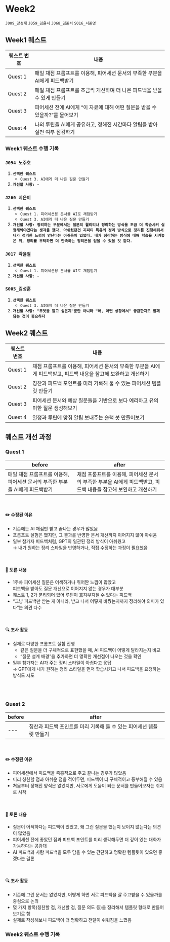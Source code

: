 # Week2
`J009_강성재` `J059_김윤서` `J068_김준서` `S016_서준영`

## Week1 퀘스트

| 퀘스트 번호 | 내용                                                                         |
| ----------- | ---------------------------------------------------------------------------- |
| Quest 1     | 매일 채점 프롬프트를 이용해, 피어세션 문서의 부족한 부분을 AI에게 피드백받기 |
| Quest 2     | 매일 채점 프롬프트를 조금씩 개선하며 더 나은 피드백을 받을 수 있게 만들기    |
| Quest 3     | 피어세션 전에 AI에게 “이 자료에 대해 어떤 질문을 받을 수 있을까?”를 물어보기 |
| Quest 4     | 나의 루틴을 AI에게 공유하고, 정해진 시간마다 알림을 받아 실천 여부 점검하기  |

### Week1 퀘스트 수행 기록

### `J094 노주호`
1. **`선택한 퀘스트`**
    - `Quest 3. AI에게 더 나은 질문 만들기`
2. **`개선할 사항: -`**

### `J260 지은미`
1. **`선택한 퀘스트`**
    - `Quest 1. 피어세션용 문서를 AI로 채점받기`
    - `Quest 3. AI에게 더 나은 질문 만들기`
2. **`개선할 사항: 정리하는 부분에서는 질문의 퀄리티나 정리하는 방식을 조금 더 학습시켜 실험해봐야겠다는 생각을 했다. 아쉬웠던건 지피티 특유의 정리 방식으로 정리를 진행해줘서 내가 정리한 느낌이 안난다는 아쉬움이 있었다. 내가 정리하는 방식에 대해 학습을 시켜놓은 뒤, 정리를 부탁하면 더 만족하는 정리본을 얻을 수 있을 것 같다.`**

### `J017 곽윤철`
1. **`선택한 퀘스트`**
    - `Quest 1. 피어세션용 문서를 AI로 채점받기`
2. **`개선할 사항: -`**

### `S005_김성훈`
1. **`선택한 퀘스트`**
    - `Quest 3. AI에게 더 나은 질문 만들기`
2. **`개선할 사항: "무엇을 알고 싶은지"뿐만 아니라 "왜, 어떤 상황에서" 궁금한지도 함께 담는 것이 중요하다`**

## Week2 퀘스트

| 퀘스트 번호 | 내용                                                               |
| ----------- |------------------------------------------------------------------|
| Quest 1     | 채점 프롬프트를 이용해, 피어세션 문서의 부족한 부분을 AI에게 피드백받고, 피드백 내용을 참고해 보완하고 개선하기 |
| Quest 2     | 칭찬과 피드백 포인트를 미리 기록해 둘 수 있는 피어세션 템플릿 만들기                  |
| Quest 3     | 피어세션 문서와 예상 질문들을 기반으로 보다 예리하고 유의미한 질문 생성해보기                      |
| Quest 4     | 일정과 루틴에 맞춰 알림 보내주는 슬랙 봇 만들어보기                                    |

## 퀘스트 개선 과정

### Quest 1  
before | after  
|--------|--------|  
| 매일 채점 프롬프트를 이용해, 피어세션 문서의 부족한 부분을 AI에게 피드백받기 | 채점 프롬프트를 이용해, 피어세션 문서의 부족한 부분을 AI에게 피드백받고, 피드백 내용을 참고해 보완하고 개선하기 |  

<br />

#### ✏️ 수정된 이유  
- 기존에는 AI 채점만 받고 끝나는 경우가 많았음  
- 프롬프트 실험은 했지만, 그 결과를 반영한 문서 개선까지 이어지지 않아 아쉬움
- 일부 참가자 피드백처럼, GPT의 일관된 정리 방식이 아쉬웠고  
  → 내가 원하는 정리 스타일을 반영하거나, 직접 수정하는 과정이 필요했음  

<br />

#### 💬 토론 내용  
- 1주차 피어세션 질문은 어색하거나 쥐어짠 느낌이 많았고  
  피드백을 받아도 질문 개선으로 이어지지 않는 경우가 대부분
- 퀘스트 1, 2가 분리되어 있어 루틴이 흐지부지될 수 있다는 피드백
- “그냥 피드백만 받는 게 아니라, 받고 나서 어떻게 바꿨는지까지 정리해야 의미가 있다”는 의견 다수  

<br />

#### 🔍 조사 활동  
- 실제로 다양한 프롬프트 실험 진행  
  - 같은 질문을 더 구체적으로 표현했을 때, AI 피드백이 어떻게 달라지는지 비교  
  - “질문 설계 배경”을 추가하면 더 명확한 개선점이 나오는 것을 확인  
- 일부 참가자는 AI가 주는 정리 스타일이 아쉽다고 응답  
  → GPT에게 내가 원하는 정리 스타일을 먼저 학습시키고 나서 피드백을 요청하는 방식도 시도  

<br /><br />


### Quest 2  
| before | after |
|--------|-------|
| --- | 칭찬과 피드백 포인트를 미리 기록해 둘 수 있는 피어세션 템플릿 만들기 |

<br />

#### ✏️ 수정된 이유
- 피어세션에서 피드백을 즉흥적으로 주고 끝나는 경우가 많았음  
- 미리 칭찬할 점과 아쉬운 점을 적어두면, 피드백이 더 구체적이고 풍부해질 수 있음  
- 처음부터 정해진 양식은 없었지만, 서로에게 도움이 되는 문서를 만들어보자는 취지로 시작

<br />

#### 💬 토론 내용
- 질문이 어색하다는 피드백이 있었고, 왜 그런 질문을 했는지 보이지 않는다는 의견이 많았음  
- 피어세션 전에 좋았던 점과 피드백 포인트를 미리 생각해두면 더 깊이 있는 대화가 가능하다는 공감대  
- AI 피드백과 사람 피드백을 모두 담을 수 있는 간단하고 명확한 템플릿이 있으면 좋겠다는 결론
  
<br />

#### 🔍 조사 활동
- 기존에 그런 문서는 없었지만, 어떻게 하면 서로 피드백을 잘 주고받을 수 있을까를 중심으로 논의  
- 몇 가지 항목(칭찬할 점, 개선할 점, 질문 의도 등)을 정리해서 템플릿 형태로 만들어보기로 함
- 실제로 작성해보니 피드백이 더 명확하고 전달이 쉬워짐을 느꼈음



### Week2 퀘스트 수행 기록
